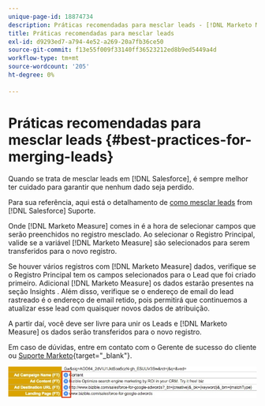 ```yaml
---
unique-page-id: 18874734
description: Práticas recomendadas para mesclar leads - [!DNL Marketo Measure] - Documentação do produto
title: Práticas recomendadas para mesclar leads
exl-id: d9293ed7-a794-4e52-a269-20a7fb36ce50
source-git-commit: f13e55f009f33140ff36523212ed8b9ed5449a4d
workflow-type: tm+mt
source-wordcount: '205'
ht-degree: 0%

---
```


# Práticas recomendadas para mesclar leads {#best-practices-for-merging-leads}

Quando se trata de mesclar leads em [!DNL Salesforce], é sempre melhor ter cuidado para garantir que nenhum dado seja perdido.

Para sua referência, aqui está o detalhamento de [como mesclar leads](https://help.salesforce.com/HTViewHelpDoc?id=leads_merge.htm&amp;language=en_US) from [!DNL Salesforce] Suporte.

Onde [!DNL Marketo Measure] comes in é a hora de selecionar campos que serão preenchidos no registro mesclado. Ao selecionar o Registro Principal, valide se a variável [!DNL Marketo Measure] são selecionados para serem transferidos para o novo registro.

Se houver vários registros com [!DNL Marketo Measure] dados, verifique se o Registro Principal tem os campos selecionados para o Lead que foi criado primeiro. Adicional [!DNL Marketo Measure] os dados estarão presentes na seção Insights . Além disso, verifique se o endereço de email do lead rastreado é o endereço de email retido, pois permitirá que continuemos a atualizar esse lead com quaisquer novos dados de atribuição.

A partir daí, você deve ser livre para unir os Leads e [!DNL Marketo Measure] os dados serão transferidos para o novo registro.

Em caso de dúvidas, entre em contato com o Gerente de sucesso do cliente ou [Suporte Marketo](https://nation.marketo.com/t5/support/ct-p/Support){target=&quot;_blank&quot;}.

![](assets/1.jpg)
